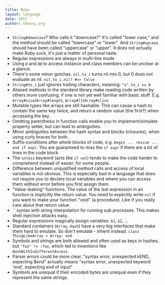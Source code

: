 ```yaml
---
title: Ruby
layout: language
date: 2017
author: theory.org
---
```

* `String#downcase`? Who calls it "downcase?" It's called "lower case," and the method should be called "lowercase" or "lower".
And `String#upcase` should have been called "uppercase" or "upper". It does not actually make Ruby suck, it's just a matter of personal taste.
* Regular expressions are always in multi-line mode
* Using `@` and `@@` to access instance and class members can be unclear at a glance.
* There's some minor gotchas. `nil.to_i` turns nil into 0, but 0 does not evaluate as nil. `nil.to_i.nil? #=> false`
* `String#to_i` just ignores trailing characters, meaning: `"x".to_i == 0`
* Aliased methods in the standard library make reading code written by others more confusing,
if one is not yet well familiar with basic stuff. E.g. `Array#size`/`Array#length`, `Array#[]`/`Array#slice`
* Mutable types like arrays are still hashable. This can cause a hash to contain the same key twice, and return a random value (the first?) when accessing the key.
* Omitting parenthesis in function calls enable you to implement/simulate property setter, but can lead to ambiguities.
* Minor ambiguities between the hash syntax and blocks (closures), when using curly braces for both.
* Suffix-conditions after whole blocks of code, e.g. `begin ... rescue ... end if expr`. You are guaranteed to miss the `if expr` if there are a lot of lines in the code block.
* The `unless` keyword (acts like `if not`) tends to make the code harder to comprehend instead of easier, for some people.
* Difference between unqualified method calls and access of local variables is not obvious.
This is especially bad in a language that does not require you to declare local variables and where you can access them without error before you first assign them.
* "Value-leaking" functions. The value of the last expression in an function is implicitly the return value.
You need to explicitly write `nil` if you want to make your function "void" (a procedure). Like if you really care about that return value.
* _``_ syntax with string interpolation for running sub processes. This makes shell injection attacks easy.
* Regular expressions magically assign variables: `$1`, `$2`, ...
* Standard containers (`Array`, `Hash`) have a very big interfaces that make them hard to emulate.
So don't emulate - inherit instead. `class ThingLikeArray < Array; end`
* Symbols and strings are both allowed and often used as keys in hashes, but `"foo" != :foo`,
which led to inventions like `HashWithIndifferentAccess`.
* Parser errors could be more clear. "syntax error, unexpected kEND, expecting $end"
actually means "syntax error, unexpected keyword 'end', expecting end of input"
* Symbols are unequal if their encoded bytes are unequal even if they represent the same strings.
